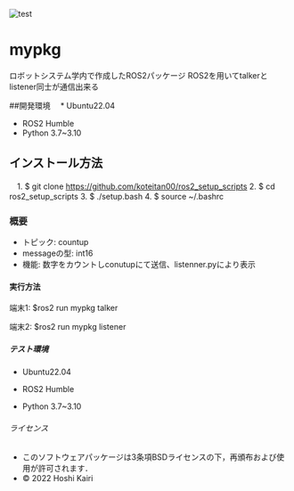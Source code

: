 ![test](https://github.com/koteitan00/mypkg/actions/workflows/test.yml/badge.svg)
# mypkg
  ロボットシステム学内で作成したROS2パッケージ
  ROS2を用いてtalkerとlistener同士が通信出来る

##開発環境
　* Ubuntu22.04
  * ROS2 Humble
  * Python 3.7~3.10 

## インストール方法
　1. $ git clone https://github.com/koteitan00/ros2_setup_scripts
  2. $ cd ros2_setup_scripts
  3. $ ./setup.bash
  4. $ source ~/.bashrc

### 概要
* トピック: countup
* messageの型: int16
* 機能: 数字をカウントしconutupにて送信、listenner.pyにより表示

#### 実行方法

   端末1: $ros2 run mypkg talker
   
   端末2: $ros2 run mypkg listener

##### テスト環境
* Ubuntu22.04

* ROS2 Humble

* Python 3.7~3.10

###### ライセンス
* このソフトウェアパッケージは3条項BSDライセンスの下，再頒布および使用が許可されます．
* © 2022 Hoshi Kairi

